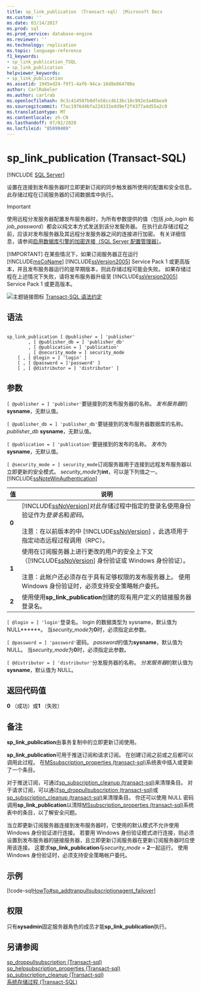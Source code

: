 ```yaml
---
title: sp_link_publication （Transact-sql） |Microsoft Docs
ms.custom: ''
ms.date: 03/14/2017
ms.prod: sql
ms.prod_service: database-engine
ms.reviewer: ''
ms.technology: replication
ms.topic: language-reference
f1_keywords:
- sp_link_publication_TSQL
- sp_link_publication
helpviewer_keywords:
- sp_link_publication
ms.assetid: 1945ed24-f9f1-4af6-94ca-16d8e864706e
author: CarlRabeler
ms.author: carlrab
ms.openlocfilehash: 9c3c414507b0dfe58cc4b13bc18c992e3a46bea9
ms.sourcegitcommit: f7ac1976d4bfa224332edd9ef2f4377a4d55a2c9
ms.translationtype: MT
ms.contentlocale: zh-CN
ms.lasthandoff: 07/02/2020
ms.locfileid: "85899409"
---
```

# <a name="sp_link_publication-transact-sql"></a>sp_link_publication (Transact-SQL)
[!INCLUDE [SQL Server](../../includes/applies-to-version/sqlserver.md)]

  设置在连接到发布服务器时立即更新订阅的同步触发器所使用的配置和安全信息。 此存储过程在订阅服务器的订阅数据库中执行。  
  
> [!IMPORTANT]
>  使用远程分发服务器配置发布服务器时，为所有参数提供的值（包括 *job_login* 和 *job_password*）都会以纯文本方式发送到该分发服务器。 在执行此存储过程之前，应该对发布服务器及其远程分发服务器之间的连接进行加密。 有关详细信息，请参阅[启用数据库引擎的加密连接（SQL Server 配置管理器）](../../database-engine/configure-windows/enable-encrypted-connections-to-the-database-engine.md)。  
> 
> [!IMPORTANT]
>  在某些情况下，如果订阅服务器正在运行 [!INCLUDE[msCoName](../../includes/msconame-md.md)] [!INCLUDE[ssVersion2005](../../includes/ssversion2005-md.md)] Service Pack 1 或更高版本，并且发布服务器运行的是早期版本，则此存储过程可能会失败。 如果存储过程在上述情况下失败，请将发布服务器升级至 [!INCLUDE[ssVersion2005](../../includes/ssversion2005-md.md)] Service Pack 1 或更高版本。  
  
 ![主题链接图标](../../database-engine/configure-windows/media/topic-link.gif "“主题链接”图标") [Transact-SQL 语法约定](../../t-sql/language-elements/transact-sql-syntax-conventions-transact-sql.md)  
  
## <a name="syntax"></a>语法  
  
```  
  
sp_link_publication [ @publisher = ] 'publisher'   
        , [ @publisher_db = ] 'publisher_db'   
        , [ @publication = ] 'publication'   
        , [ @security_mode = ] security_mode  
    [ , [ @login = ] 'login' ]  
    [ , [ @password = ]'password' ]  
    [ , [ @distributor = ] 'distributor' ]  
```  
  
## <a name="arguments"></a>参数  
`[ @publisher = ] 'publisher'`要链接到的发布服务器的名称。 *发布服务器*的**sysname**，无默认值。  
  
`[ @publisher_db = ] 'publisher_db'`要链接到的发布服务器数据库的名称。 *publisher_db* **sysname**，无默认值。  
  
`[ @publication = ] 'publication'`要链接到的发布的名称。 *发布*为**sysname**，无默认值。  
  
`[ @security_mode = ] security_mode`订阅服务器用于连接到远程发布服务器以立即更新的安全模式。 *security_mode*为**int**，可以是下列值之一。 [!INCLUDE[ssNoteWinAuthentication](../../includes/ssnotewinauthentication-md.md)]  
  
|值|说明|  
|-----------|-----------------|  
|**0**|[!INCLUDE[ssNoVersion](../../includes/ssnoversion-md.md)]对此存储过程中指定的登录名使用身份验证作为*登录名*和*密码*。<br /><br /> 注意：在以前版本的中 [!INCLUDE[ssNoVersion](../../includes/ssnoversion-md.md)] ，此选项用于指定动态远程过程调用（RPC）。|  
|**1**|使用在订阅服务器上进行更改的用户的安全上下文（[!INCLUDE[ssNoVersion](../../includes/ssnoversion-md.md)] 身份验证或 Windows 身份验证）。<br /><br /> 注意：此帐户还必须存在于具有足够权限的发布服务器上。 使用 Windows 身份验证时，必须支持安全策略帐户委托。|  
|**2**|使用使用**sp_link_publication**创建的现有用户定义的链接服务器登录名。|  
  
`[ @login = ] 'login'`登录名。 login 的数据类型为 sysname，默认值为 NULL******。 当*security_mode*为**0**时，必须指定此参数。  
  
`[ @password = ] 'password'`密码。 *password*的值为**sysname**，默认值为 NULL。 当*security_mode*为**0**时，必须指定此参数。  
  
`[ @distributor = ] 'distributor'`分发服务器的名称。 *分发服务器*的默认值为**sysname**，默认值为 NULL。  
  
## <a name="return-code-values"></a>返回代码值  
 **0** （成功）或**1** （失败）  
  
## <a name="remarks"></a>备注  
 **sp_link_publication**由事务复制中的立即更新订阅使用。  
  
 **sp_link_publication**可用于推送订阅和请求订阅。 在创建订阅之前或之后都可以调用此过程。 在[MSsubscription_properties &#40;transact-sql&#41;](../../relational-databases/system-tables/mssubscription-properties-transact-sql.md)系统表中插入或更新了一个条目。  
  
 对于推送订阅，可通过[sp_subscription_cleanup &#40;transact-sql&#41;](../../relational-databases/system-stored-procedures/sp-subscription-cleanup-transact-sql.md)来清理条目。 对于请求订阅，可以通过[sp_droppullsubscription &#40;transact-sql&#41;](../../relational-databases/system-stored-procedures/sp-droppullsubscription-transact-sql.md)或[sp_subscription_cleanup &#40;transact-sql&#41;](../../relational-databases/system-stored-procedures/sp-subscription-cleanup-transact-sql.md)来清理条目。 你还可以使用 NULL 密码调用**sp_link_publication**以清除[MSsubscription_properties &#40;transact-sql&#41;](../../relational-databases/system-tables/mssubscription-properties-transact-sql.md)系统表中的条目，以了解安全问题。  
  
 当立即更新订阅服务器连接到发布服务器时，它使用的默认模式不允许使用 Windows 身份验证进行连接。 若要用 Windows 身份验证模式进行连接，则必须设置到发布服务器的链接服务器，且立即更新订阅服务器在更新订阅服务器时应使用该连接。 这要求**sp_link_publication**与*security_mode*  =  **2**一起运行。 使用 Windows 身份验证时，必须支持安全策略帐户委托。  
  
## <a name="example"></a>示例  
 [!code-sql[HowTo#sp_addtranpullsubscriptionagent_failover](../../relational-databases/replication/codesnippet/tsql/sp-link-publication-tran_1.sql)]  
  
## <a name="permissions"></a>权限  
 只有**sysadmin**固定服务器角色的成员才能**sp_link_publication**执行。  
  
## <a name="see-also"></a>另请参阅  
 [sp_droppullsubscription &#40;Transact-sql&#41;](../../relational-databases/system-stored-procedures/sp-droppullsubscription-transact-sql.md)   
 [sp_helpsubscription_properties &#40;Transact-sql&#41;](../../relational-databases/system-stored-procedures/sp-helpsubscription-properties-transact-sql.md)   
 [sp_subscription_cleanup &#40;Transact-sql&#41;](../../relational-databases/system-stored-procedures/sp-subscription-cleanup-transact-sql.md)   
 [系统存储过程 (Transact-SQL)](../../relational-databases/system-stored-procedures/system-stored-procedures-transact-sql.md)  
  
  
